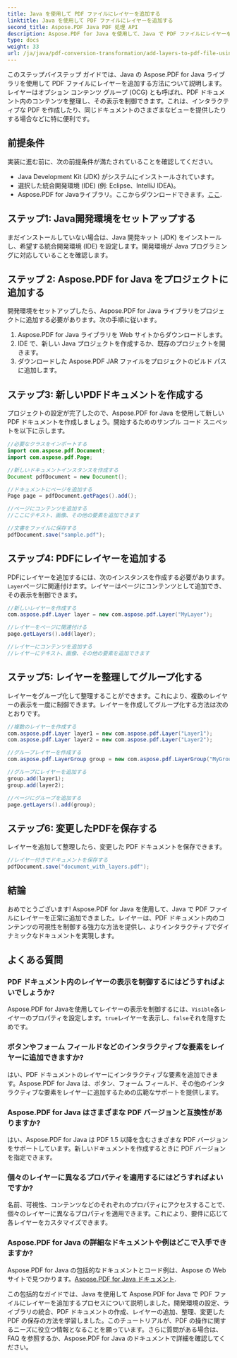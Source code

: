 ```yaml
---
title: Java を使用して PDF ファイルにレイヤーを追加する
linktitle: Java を使用して PDF ファイルにレイヤーを追加する
second_title: Aspose.PDF Java PDF 処理 API
description: Aspose.PDF for Java を使用して、Java で PDF ファイルにレイヤーを追加する方法を学びます。このステップバイステップ ガイドにはソース コードが含まれており、PDF の操作を簡単に説明します。
type: docs
weight: 33
url: /ja/java/pdf-conversion-transformation/add-layers-to-pdf-file-using-java/
---
```

このステップバイステップ ガイドでは、Java の Aspose.PDF for Java ライブラリを使用して PDF ファイルにレイヤーを追加する方法について説明します。レイヤーはオプション コンテンツ グループ (OCG) とも呼ばれ、PDF ドキュメント内のコンテンツを整理し、その表示を制御できます。これは、インタラクティブな PDF を作成したり、同じドキュメントのさまざまなビューを提供したりする場合などに特に便利です。

## 前提条件
実装に進む前に、次の前提条件が満たされていることを確認してください。

- Java Development Kit (JDK) がシステムにインストールされています。
- 選択した統合開発環境 (IDE) (例: Eclipse、IntelliJ IDEA)。
-  Aspose.PDF for Javaライブラリ。ここからダウンロードできます。[ここ](https://releases.aspose.com/pdf/java/).

## ステップ1: Java開発環境をセットアップする
まだインストールしていない場合は、Java 開発キット (JDK) をインストールし、希望する統合開発環境 (IDE) を設定します。開発環境が Java プログラミングに対応していることを確認します。

## ステップ 2: Aspose.PDF for Java をプロジェクトに追加する
開発環境をセットアップしたら、Aspose.PDF for Java ライブラリをプロジェクトに追加する必要があります。次の手順に従います。

1. Aspose.PDF for Java ライブラリを Web サイトからダウンロードします。
2. IDE で、新しい Java プロジェクトを作成するか、既存のプロジェクトを開きます。
3. ダウンロードした Aspose.PDF JAR ファイルをプロジェクトのビルド パスに追加します。

## ステップ3: 新しいPDFドキュメントを作成する
プロジェクトの設定が完了したので、Aspose.PDF for Java を使用して新しい PDF ドキュメントを作成しましょう。開始するためのサンプル コード スニペットを以下に示します。

```java
//必要なクラスをインポートする
import com.aspose.pdf.Document;
import com.aspose.pdf.Page;

//新しいドキュメントインスタンスを作成する
Document pdfDocument = new Document();

//ドキュメントにページを追加する
Page page = pdfDocument.getPages().add();

//ページにコンテンツを追加する
//ここにテキスト、画像、その他の要素を追加できます

//文書をファイルに保存する
pdfDocument.save("sample.pdf");
```

## ステップ4: PDFにレイヤーを追加する
PDFにレイヤーを追加するには、次のインスタンスを作成する必要があります。`Layer`ページに関連付けます。レイヤーはページにコンテンツとして追加でき、その表示を制御できます。

```java
//新しいレイヤーを作成する
com.aspose.pdf.Layer layer = new com.aspose.pdf.Layer("MyLayer");

//レイヤーをページに関連付ける
page.getLayers().add(layer);

//レイヤーにコンテンツを追加する
//レイヤーにテキスト、画像、その他の要素を追加できます
```

## ステップ5: レイヤーを整理してグループ化する
レイヤーをグループ化して整理することができます。これにより、複数のレイヤーの表示を一度に制御できます。レイヤーを作成してグループ化する方法は次のとおりです。

```java
//複数のレイヤーを作成する
com.aspose.pdf.Layer layer1 = new com.aspose.pdf.Layer("Layer1");
com.aspose.pdf.Layer layer2 = new com.aspose.pdf.Layer("Layer2");

//グループレイヤーを作成する
com.aspose.pdf.LayerGroup group = new com.aspose.pdf.LayerGroup("MyGroup");

//グループにレイヤーを追加する
group.add(layer1);
group.add(layer2);

//ページにグループを追加する
page.getLayers().add(group);
```

## ステップ6: 変更したPDFを保存する
レイヤーを追加して整理したら、変更した PDF ドキュメントを保存できます。

```java
//レイヤー付きでドキュメントを保存する
pdfDocument.save("document_with_layers.pdf");
```

## 結論
おめでとうございます! Aspose.PDF for Java を使用して、Java で PDF ファイルにレイヤーを正常に追加できました。レイヤーは、PDF ドキュメント内のコンテンツの可視性を制御する強力な方法を提供し、よりインタラクティブでダイナミックなドキュメントを実現します。

## よくある質問

### PDF ドキュメント内のレイヤーの表示を制御するにはどうすればよいでしょうか?
 Aspose.PDF for Javaを使用してレイヤーの表示を制御するには、`Visible`各レイヤーのプロパティを設定します。`true`レイヤーを表示し、`false`それを隠すためです。

### ボタンやフォーム フィールドなどのインタラクティブな要素をレイヤーに追加できますか?
はい、PDF ドキュメントのレイヤーにインタラクティブな要素を追加できます。Aspose.PDF for Java は、ボタン、フォーム フィールド、その他のインタラクティブな要素をレイヤーに追加するための広範なサポートを提供します。

### Aspose.PDF for Java はさまざまな PDF バージョンと互換性がありますか?
はい、Aspose.PDF for Java は PDF 1.5 以降を含むさまざまな PDF バージョンをサポートしています。新しいドキュメントを作成するときに PDF バージョンを指定できます。

### 個々のレイヤーに異なるプロパティを適用するにはどうすればよいですか?
名前、可視性、コンテンツなどのそれぞれのプロパティにアクセスすることで、個々のレイヤーに異なるプロパティを適用できます。これにより、要件に応じて各レイヤーをカスタマイズできます。

### Aspose.PDF for Java の詳細なドキュメントや例はどこで入手できますか?
 Aspose.PDF for Java の包括的なドキュメントとコード例は、Aspose の Web サイトで見つかります。[Aspose.PDF for Java ドキュメント](https://reference.aspose.com/pdf/java/).


この包括的なガイドでは、Java を使用して Aspose.PDF for Java で PDF ファイルにレイヤーを追加するプロセスについて説明しました。開発環境の設定、ライブラリの統合、PDF ドキュメントの作成、レイヤーの追加、整理、変更した PDF の保存の方法を学習しました。このチュートリアルが、PDF の操作に関するニーズに役立つ情報となることを願っています。さらに質問がある場合は、FAQ を参照するか、Aspose.PDF for Java のドキュメントで詳細を確認してください。